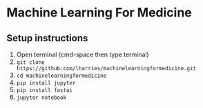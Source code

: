 # Machine Learning For Medicine

## Setup instructions
1. Open terminal (cmd-space then type terminal)
2. `git clone https://github.com/lharries/machinelearningformedicine.git`
3. `cd machinelearningformedicine`
4. `pip install jupyter`
5. `pip install fastai`
6. `jupyter notebook`
